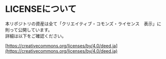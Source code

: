 # LICENSEについて

本リポジトリの資産は全て「クリエイティブ・コモンズ・ライセンス　表示」に則って公開しています。  
詳細は以下をご確認ください。  

[https://creativecommons.org/licenses/by/4.0/deed.ja](https://creativecommons.org/licenses/by/4.0/deed.ja)